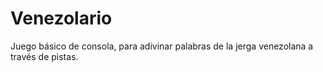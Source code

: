 # Venezolario
Juego básico de consola, para adivinar palabras de la jerga venezolana a través de pistas.